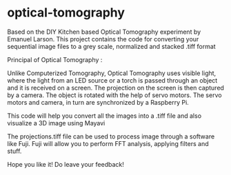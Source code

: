 # optical-tomography
Based on the DIY Kitchen based Optical Tomography experiment by Emanuel Larson. This project contains the code for converting your sequential image files to a grey scale, normalized and stacked .tiff format

Principal of Optical Tomography :

Unlike Computerized Tomography, Optical Tomography uses visible light, where the light from an LED source or a torch is passed through an object and it is received on a screen. The projection on the screen is then captured by a camera. The object is rotated with the help of servo motors. The servo motors and camera, in turn are synchronized by a Raspberry Pi.

This code will help you convert all the images into a .tiff file and also visualize a 3D image using Mayavi

The projections.tiff file can be used to process image through a software like Fuji. Fuji will allow you to perform FFT analysis, applying filters and stuff.

Hope you like it! Do leave your feedback!

